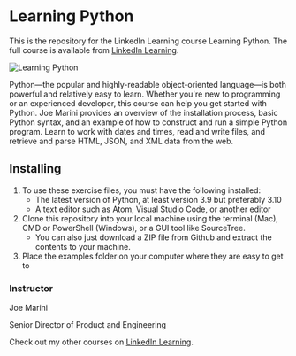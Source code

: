 # Learning Python
This is the repository for the LinkedIn Learning course Learning Python. The full course is available from [LinkedIn Learning][lil-course-url].

![Learning Python][lil-thumbnail-url] </br>

Python—the popular and highly-readable object-oriented language—is both powerful and relatively easy to learn. Whether you're new to programming or an experienced developer, this course can help you get started with Python. Joe Marini provides an overview of the installation process, basic Python syntax, and an example of how to construct and run a simple Python program. Learn to work with dates and times, read and write files, and retrieve and parse HTML, JSON, and XML data from the web.

## Installing
1. To use these exercise files, you must have the following installed:
	- The latest version of Python, at least version 3.9 but preferably 3.10</br>
    - A text editor such as Atom, Visual Studio Code, or another editor
2. Clone this repository into your local machine using the terminal (Mac), CMD or PowerShell (Windows), or a GUI tool like SourceTree. 
    - You can also just download a ZIP file from Github and extract the contents to your machine.
3. Place the examples folder on your computer where they are easy to get to


### Instructor

Joe Marini 
                            
Senior Director of Product and Engineering

                            

Check out my other courses on [LinkedIn Learning](https://www.linkedin.com/learning/instructors/joe-marini).

[lil-course-url]: https://www.linkedin.com/learning/learning-python-14393370
[lil-thumbnail-url]: https://cdn.lynda.com/course/2896241/2896241-1637338967910-16x9.jpg


